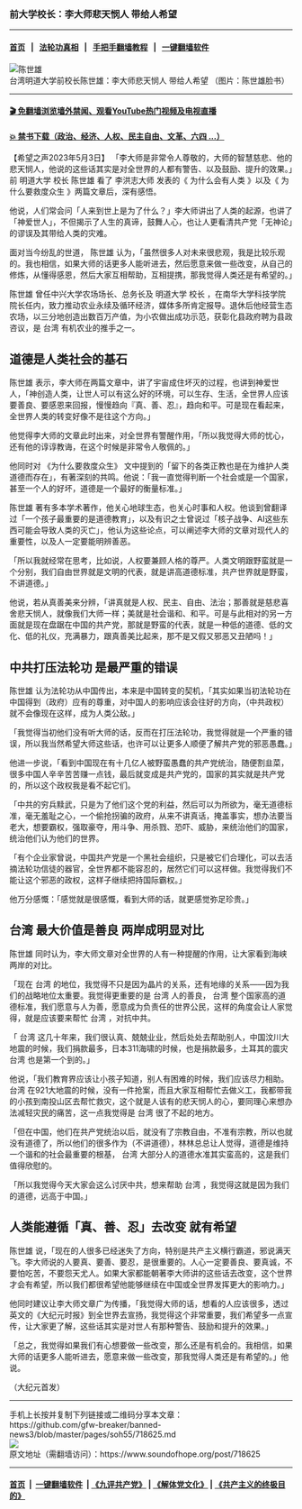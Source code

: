 ### 前大学校长：李大师悲天悯人 带给人希望
------------------------

#### [首页](https://github.com/gfw-breaker/banned-news3/blob/master/README.md) &nbsp;&nbsp;|&nbsp;&nbsp; [法轮功真相](https://github.com/begood0513/basic/blob/master/README.md)  &nbsp;&nbsp;|&nbsp;&nbsp; [手把手翻墙教程](https://github.com/gfw-breaker/guides/wiki)  &nbsp;&nbsp;|&nbsp;&nbsp; [一键翻墙软件](https://github.com/gfw-breaker/nogfw/blob/master/README.md)  



<div><img alt="陈世雄" src="https://img.soundofhope.org/2023-05/1683161055661.jpg"/>
<br/><figcaption class="caption">
 台湾明道大学前校长陈世雄：李大师悲天悯人 带给人希望 （图片：陈世雄脸书）
</figcaption></div><hr/>

#### [ 🎬  免翻墙浏览墙外禁闻、观看YouTube热门视频及电视直播](https://github.com/gfw-breaker/HelloWorld)

#### [ 💥  禁书下载（政治、经济、人权、民主自由、文革、六四 ...）](https://github.com/gfw-breaker/books/blob/master/README.md)

<div><div class="Content__Wrapper sc-1bvya0-0 elmmKw article_body" data-checkusr="" itemprop="articleBody">
 <div id="post_place_1">
 </div>
 <p class="meta-top">
  <span class="meta">
   【希望之声2023年5月3日】
  </span>
  「李大师是非常令人尊敬的，大师的智慧慈悲、他的悲天悯人，他说的这些话其实是对全世界的人都有警告、以及鼓励、提升的效果。」前
  <ok href="/term/866879">
   明道大学
  </ok>
  <ok href="/term/143345">
   校长
  </ok>
  <ok href="/term/866882">
   陈世雄
  </ok>
  看了
  <ok href="/term/28523">
   李洪志大师
  </ok>
  发表的《
  <ok href="https://www.epochtimes.com/b5/23/1/21/n13912117.htm">
   为什么会有人类
  </ok>
  》以及《
  <ok href="https://www.epochtimes.com/b5/23/4/17/n13975246.htm">
   为什么要救度众生
  </ok>
  》两篇文章后，深有感悟。
 </p>
 <p>
  他说，人们常会问「人来到世上是为了什么？」李大师讲出了人类的起源，也讲了「神爱世人」，不但揭示了人生的真谛，鼓舞人心，也让人更看清共产党「无神论」的谬误及其带给人类的灾难。
 </p>
 <p>
  面对当今纷乱的世道，
  <ok href="/term/866882">
   陈世雄
  </ok>
  认为，「虽然很多人对未来很悲观，我是比较乐观的。我也相信，如果大师的话更多人能听进去，然后愿意来做一些改变，从自己的修炼，从懂得感恩，然后大家互相帮助，互相提携，那我觉得人类还是有希望的。」
 </p>
 <p>
  <ok href="/term/866882">
   陈世雄
  </ok>
  曾任中兴大学农场场长、总务长及
  <ok href="/term/866879">
   明道大学
  </ok>
  <ok href="/term/143345">
   校长
  </ok>
  ，在南华大学科技学院院长任内，致力推动农业永续及循环经济，媒体多所肯定报导。退休后他经营生态农场，以三分地创造出数百万产值，为小农做出成功示范，获彰化县政府聘为县政咨议，是
  <ok href="/term/1821">
   台湾
  </ok>
  有机农业的推手之一。
 </p>
 <h2>
  道德是人类社会的基石
 </h2>
 <p>
  <ok href="/term/866882">
   陈世雄
  </ok>
  表示，李大师在两篇文章中，讲了宇宙成住坏灭的过程，也讲到神爱世人，「神创造人类，让世人可以有这么好的环境，可以生存、生活，全世界人应该要善良、要感恩来回报，慢慢趋向『真、善、忍』，趋向和平。可是现在看起来，全世界人类的转变好像不是往这个方向。」
 </p>
 <p>
  他觉得李大师的文章此时出来，对全世界有警醒作用，「所以我觉得大师的忧心，还有他的谆谆教诲，在这个时候是非常令人敬佩的。」
 </p>
 <p>
  他同时对
  <ok href="/term/863417">
   《为什么要救度众生》
  </ok>
  文中提到的「留下的各类正教也是在为维护人类道德而存在」，有著深刻的共鸣。他说：「我一直觉得判断一个社会或是一个国家，甚至一个人的好坏，道德是一个最好的衡量标准。」
 </p>
 <p>
  <ok href="/term/866882">
   陈世雄
  </ok>
  著有多本学术著作，他关心地球生态，也关心时事和人权。他谈到曾翻译过「一个孩子最重要的是道德教育」，以及有识之士曾说过「核子战争、AI这些东西可能会导致人类的灭亡」，他认为这些论点，可以阐述李大师的文章对现代人的重要性，以及人一定要能明辨善恶。
 </p>
 <p>
  「所以我就经常在思考，比如说，人权要兼顾人格的尊严。人类文明跟野蛮就是一个分别，我们自由世界就是文明的代表，就是讲高道德标准，共产世界就是野蛮，不讲道德。」
 </p>
 <p>
  他说，若从真善美来分辨，「讲真就是人权、民主、自由、法治；那善就是慈悲喜舍悲天悯人，就像我们大师一样；美就是社会谐和、和平。可是与此相对的另一方面就是现在盘踞在中国的共产党，那就是野蛮的代表，就是一种低的道德、低的文化、低的礼仪，充满暴力，跟真善美比起来，那不是又假又邪恶又丑陋吗！」
 </p>
 <h2>
  中共打压法轮功 是最严重的错误
 </h2>
 <p>
  <ok href="/term/866882">
   陈世雄
  </ok>
  认为法轮功从中国传出，本来是中国转变的契机，「其实如果当初法轮功在中国得到（政府）应有的尊重，对中国人的影响应该会往好的方向，（中共政权）就不会像现在这样，成为人类公敌。」
 </p>
 <p>
  「我觉得当初他们没有听大师的话，反而在打压法轮功，我觉得就是一个严重的错误，所以我当然希望大师这些话，也许可以让更多人顺便了解共产党的邪恶愚蠢。」
 </p>
 <p>
  他进一步说，「看到中国现在有十几亿人被野蛮愚蠢的共产党统治，随便割韭菜，很多中国人辛辛苦苦赚一点钱，最后就变成是共产党的，国家的其实就是共产党的，所以这个政权我是看不起它们。
 </p>
 <p>
  「中共的穷兵黩武，只是为了他们这个党的利益，然后可以为所欲为，毫无道德标准，毫无羞耻之心，一个偷抢拐骗的政府，从来不讲真话，掩盖事实，想办法要当老大，想要霸权，强取豪夺，用斗争、用杀戮、恐吓、威胁，来统治他们的国家，统治他们认为他们的世界。
 </p>
 <p>
  「有个企业家曾说，中国共产党是一个黑社会组织，只是被它们合理化，可以去活摘法轮功信徒的器官，全世界都不能容忍的，居然它们可以这样做。我觉得我们不能让这个邪恶的政权，这样子继续把持国际霸权。」
 </p>
 <p>
  他万分感慨：「感觉就是很感慨，看到大师的话，就更感觉弥足珍贵。」
 </p>
 <h2>
  <ok href="/term/1821">
   台湾
  </ok>
  最大价值是善良 两岸成明显对比
 </h2>
 <p>
  <ok href="/term/866882">
   陈世雄
  </ok>
  同时认为，李大师文章对全世界的人有一种提醒的作用，让大家看到海峡两岸的对比。
 </p>
 <p>
  「现在
  <ok href="/term/1821">
   台湾
  </ok>
  的地位，我觉得不只是因为晶片的关系，还有地缘的关系——因为我们的战略地位太重要。我觉得更重要的是
  <ok href="/term/1821">
   台湾
  </ok>
  人的善良，
  <ok href="/term/1821">
   台湾
  </ok>
  整个国家高的道德标准，我们愿意与人为善，愿意成为负责任的世界公民，这样的角度会让人家觉得，就是应该要来帮忙
  <ok href="/term/1821">
   台湾
  </ok>
  ，对抗中共。
 </p>
 <p>
  「
  <ok href="/term/1821">
   台湾
  </ok>
  这几十年来，我们很认真、兢兢业业，然后处处去帮助别人，中国汶川大地震的时候，我们捐款最多，日本311海啸的时候，也是捐款最多，土耳其的震灾
  <ok href="/term/1821">
   台湾
  </ok>
  也是第一个到的。」
 </p>
 <p>
  他说，「我们教育界应该让小孩子知道，别人有困难的时候，我们应该尽力相助。
  <ok href="/term/1821">
   台湾
  </ok>
  在921大地震的时候，没有一件抢案，而且大家互相帮忙去做义工，我都带我的小孩到南投山区去帮忙救灾，这个就是人该有的悲天悯人的心，要同理心来想办法减轻灾民的痛苦，这一点我觉得是
  <ok href="/term/1821">
   台湾
  </ok>
  很了不起的地方。
 </p>
 <p>
  「但在中国，他们在共产党统治以后，就没有了宗教自由，不准有宗教，所以也就没有道德了，所以他们的很多作为（不讲道德），林林总总让人觉得，道德是维持一个谐和的社会最重要的根基，
  <ok href="/term/1821">
   台湾
  </ok>
  大部分人的道德水准其实蛮高的，这是我们值得欣慰的。
 </p>
 <p>
  「所以我觉得今天大家会这么讨厌中共，想来帮助
  <ok href="/term/1821">
   台湾
  </ok>
  ，我觉得这就是因为我们的道德，远高于中国。」
 </p>
 <h2>
  人类能遵循「真、善、忍」去改变 就有希望
 </h2>
 <p>
  <ok href="/term/866882">
   陈世雄
  </ok>
  说，「现在的人很多已经迷失了方向，特别是共产主义横行霸道，邪说满天飞。李大师说的人要真、要善、要忍，是很重要的。人心一定要善良、要真诚，不要怕吃苦，不要怨天尤人。如果大家都能朝著李大师讲的这些话去改变，这个世界才会有希望，所以我们都很希望他能够继续在中国或全世界发挥更大的影响力。」
 </p>
 <p>
  他同时建议让李大师文章广为传播，「我觉得大师的话，想看的人应该很多，透过英文的《大纪元时报》到全世界去宣扬，我觉得这个非常重要，我们希望多一点宣传，让大家更了解，这些话其实是对世人有那种警告、鼓励和提升的效果。」
 </p>
 <p>
  「总之，我觉得如果我们有心想要做一些改变，那么还是有机会的。我相信，如果大师的话更多人能听进去，愿意来做一些改变，那我觉得人类还是有希望的。」他说。
 </p>
 <p>
  （大纪元首发）
 </p>
</div>
</div>
<hr/>
手机上长按并复制下列链接或二维码分享本文章：<br/>
https://github.com/gfw-breaker/banned-news3/blob/master/pages/soh55/718625.md <br/>
<a href='https://github.com/gfw-breaker/banned-news3/blob/master/pages/soh55/718625.md'><img src='https://github.com/gfw-breaker/banned-news3/blob/master/pages/soh55/718625.md.png'/></a> <br/>
原文地址（需翻墙访问）：https://www.soundofhope.org/post/718625


------------------------
#### [首页](https://github.com/gfw-breaker/banned-news3/blob/master/README.md) &nbsp;|&nbsp; [一键翻墙软件](https://github.com/gfw-breaker/nogfw/blob/master/README.md) &nbsp;| [《九评共产党》](https://github.com/gfw-breaker/9ping.md/blob/master/README.md#九评之一评共产党是什么) | [《解体党文化》](https://github.com/gfw-breaker/jtdwh.md/blob/master/README.md) | [《共产主义的终极目的》](https://github.com/gfw-breaker/gczydzjmd.md/blob/master/README.md)


<img src='http://gfw-breaker.win/banned-news3/pages/soh55/718625.md' width='0px' height='0px'/>